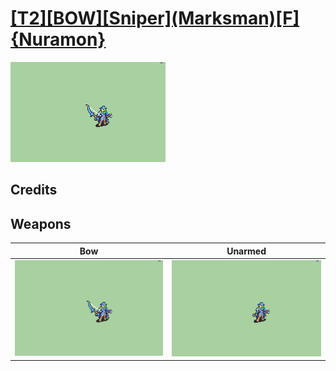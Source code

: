 # [\[T2\]\[BOW\]\[Sniper\]\(Marksman\)\[F\]{Nuramon}](../%5BT2%5D%5BBOW%5D%5BSniper%5D(Marksman)%5BF%5D%7BNuramon%7D)

<img src="./5.%20Bow/Bow_000.png" alt="[T2][BOW][Sniper](Marksman)[F]{Nuramon} standing" />

## Credits



## Weapons


|Bow |Unarmed |
|  :---: | :---: |
| <img alt="Bow animation" src="./5.%20Bow/Bow.gif" /> | <img alt="Unarmed animation" src="./8.%20Unarmed/Unarmed.gif" /> |
